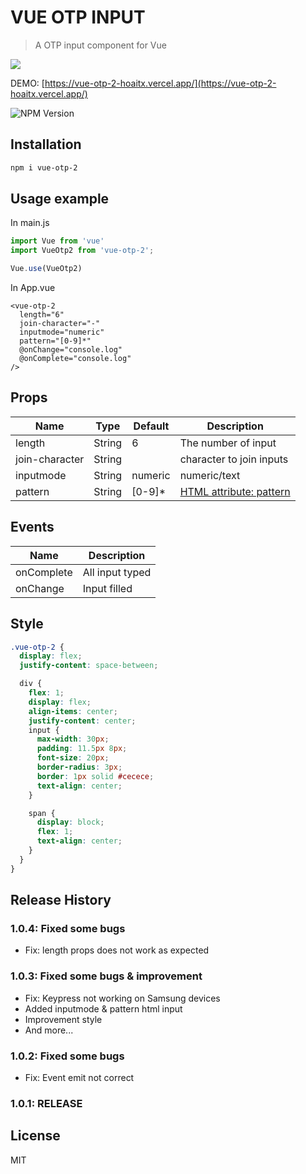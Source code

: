 # VUE OTP INPUT

> A OTP input component for Vue

![](https://i.imgur.com/aGuMJff.gif)

DEMO: [https://vue-otp-2-hoaitx.vercel.app/](https://vue-otp-2-hoaitx.vercel.app/)

![NPM Version](https://img.shields.io/npm/v/vue-otp-2)

## Installation

``` sh
npm i vue-otp-2
```

## Usage example

In main.js

``` javascript
import Vue from 'vue'
import VueOtp2 from 'vue-otp-2';

Vue.use(VueOtp2)
```

In App.vue

``` vue
<vue-otp-2
  length="6"
  join-character="-"
  inputmode="numeric"
  pattern="[0-9]*"
  @onChange="console.log"
  @onComplete="console.log" 
/>
```

## Props

|Name|Type|Default|Description|
|---|---|---|---|
|length|String|6|The number of input|
|join-character|String||character to join inputs|
|inputmode|String|numeric|numeric/text|
|pattern|String|[0-9]*|[HTML attribute: pattern](https://developer.mozilla.org/en-US/docs/Web/HTML/Attributes/pattern)|

## Events

|Name|Description|
|---|---|
|onComplete|All input typed|
|onChange|Input filled|

## Style

``` scss
.vue-otp-2 {
  display: flex;
  justify-content: space-between;

  div {
    flex: 1;
    display: flex;
    align-items: center;
    justify-content: center;
    input {
      max-width: 30px;
      padding: 11.5px 8px;
      font-size: 20px;
      border-radius: 3px;
      border: 1px solid #cecece;
      text-align: center;
    }

    span {
      display: block;
      flex: 1;
      text-align: center;
    }
  }
}
```

## Release History

### 1.0.4: Fixed some bugs

- Fix: length props does not work as expected

### 1.0.3: Fixed some bugs & improvement

- Fix: Keypress not working on Samsung devices
- Added inputmode & pattern html input
- Improvement style
- And more...

### 1.0.2: Fixed some bugs

- Fix: Event emit not correct

### 1.0.1: RELEASE

## License

MIT
